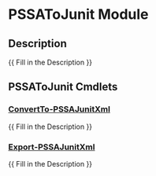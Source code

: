 ﻿---
Module Name: PSSAToJunit
Module Guid: fa5b675c-f181-4571-bda8-2b24da71d04b
Download Help Link: https://github.com/tonylea/PSSAToJunit/blob/main/docs/.md
Help Version: 0.0.0
Locale: en-UK
---

# PSSAToJunit Module
## Description
{{ Fill in the Description }}

## PSSAToJunit Cmdlets
### [ConvertTo-PSSAJunitXml](ConvertTo-PSSAJunitXml.md)
{{ Fill in the Description }}

### [Export-PSSAJunitXml](Export-PSSAJunitXml.md)
{{ Fill in the Description }}

